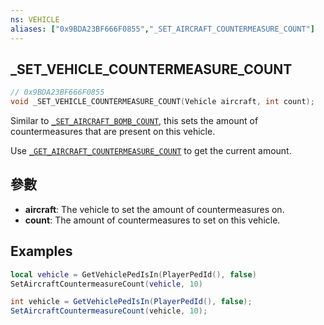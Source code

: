 ```yaml
---
ns: VEHICLE
aliases: ["0x9BDA23BF666F0855","_SET_AIRCRAFT_COUNTERMEASURE_COUNT"]
---
```

## _SET_VEHICLE_COUNTERMEASURE_COUNT

```c
// 0x9BDA23BF666F0855
void _SET_VEHICLE_COUNTERMEASURE_COUNT(Vehicle aircraft, int count);
```

Similar to [`_SET_AIRCRAFT_BOMB_COUNT`](#_0xF4B2ED59DEB5D774), this sets the amount of countermeasures that are present on this vehicle.

Use [`_GET_AIRCRAFT_COUNTERMEASURE_COUNT`](#_0xF846AA63DF56B804) to get the current amount.

## 參數
* **aircraft**: The vehicle to set the amount of countermeasures on.
* **count**: The amount of countermeasures to set on this vehicle.

## Examples
```lua
local vehicle = GetVehiclePedIsIn(PlayerPedId(), false)
SetAircraftCountermeasureCount(vehicle, 10)
```

```cs
int vehicle = GetVehiclePedIsIn(PlayerPedId(), false);
SetAircraftCountermeasureCount(vehicle, 10);
```